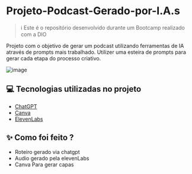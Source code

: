 # Projeto-Podcast-Gerado-por-I.A.s
> ℹ️ Este é o repositório desenvolvido durante um Bootcamp realizado com a DIO

Projeto com o objetivo de gerar um podcast utilizando ferramentas de IA através de prompts mais trabalhado.
Utilizer uma esteira de prompts para gerar cada etapa do processo criativo.

![image](https://github.com/user-attachments/assets/6163b99b-e440-404b-a53c-eb7c19511c3b)

## 💻 Tecnologias utilizadas no projeto

- [ChatGPT](https://chat.openai.com/) 
- [Canva](https://www.canva.com/)
- [ElevenLabs](https://beta.elevenlabs.io/)

## ✨ Como foi feito ?

- Roteiro gerado via chatgpt
- Audio gerado pela elevenLabs
- Canva Para gerar capas
